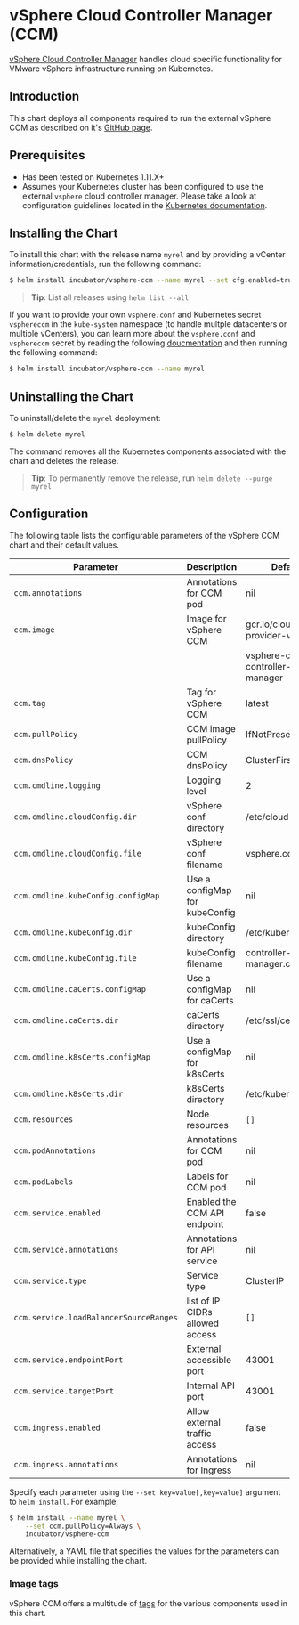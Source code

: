 # vSphere Cloud Controller Manager (CCM)

[vSphere Cloud Controller Manager](https://github.com/kubernetes/cloud-provider-vsphere) handles cloud specific functionality for VMware vSphere infrastructure running on Kubernetes.

## Introduction

This chart deploys all components required to run the external vSphere CCM as described on it's [GitHub page](https://github.com/kubernetes/cloud-provider-vsphere).

## Prerequisites

- Has been tested on Kubernetes 1.11.X+
- Assumes your Kubernetes cluster has been configured to use the external `vsphere` cloud controller manager. Please take a look at configuration guidelines located in the [Kubernetes documentation](https://kubernetes.io/docs/tasks/administer-cluster/running-cloud-controller/#running-cloud-controller-manager).

## Installing the Chart

To install this chart with the release name `myrel` and by providing a vCenter information/credentials, run the following command:

```bash
$ helm install incubator/vsphere-ccm --name myrel --set cfg.enabled=true --set cfg.vcenter=<vCenter IP> --set cfg.username=<vCenter Username> --set cfg.password=<vCenter Password> --set cfg.datacenter=<vCenter Datacenter>
```

> **Tip**: List all releases using `helm list --all`

If you want to provide your own `vsphere.conf` and Kubernetes secret `vsphereccm` in the `kube-system` namespace (to handle multple datacenters or multiple vCenters), you can learn more about the `vsphere.conf` and `vsphereccm` secret by reading the following [doucmentation](https://github.com/kubernetes/cloud-provider-vsphere/blob/master/docs/deploying_cloud_provider_vsphere_with_rbac.md) and then running the following command:

```bash
$ helm install incubator/vsphere-ccm --name myrel
```

## Uninstalling the Chart

To uninstall/delete the `myrel` deployment:

```bash
$ helm delete myrel
```

The command removes all the Kubernetes components associated with the chart and deletes the release.

> **Tip**: To permanently remove the release, run `helm delete --purge myrel`

## Configuration

The following table lists the configurable parameters of the vSphere CCM chart and their default values.

|             Parameter                    |            Description              |                  Default               |
|------------------------------------------|-------------------------------------|----------------------------------------|
| `ccm.annotations`                        | Annotations for CCM pod             |  nil                                   |
| `ccm.image`                              | Image for vSphere CCM               |  gcr.io/cloud-provider-vsphere/        |
|                                          |                                     |       vsphere-cloud-controller-manager |
| `ccm.tag`                                | Tag for vSphere CCM                 |  latest                                |
| `ccm.pullPolicy`                         | CCM image pullPolicy                |  IfNotPresent                          |
| `ccm.dnsPolicy`                          | CCM dnsPolicy                       |  ClusterFirst                          |
| `ccm.cmdline.logging`                    | Logging level                       |  2                                     |
| `ccm.cmdline.cloudConfig.dir`            | vSphere conf directory              |  /etc/cloud                            |
| `ccm.cmdline.cloudConfig.file`           | vSphere conf filename               |  vsphere.conf                          |
| `ccm.cmdline.kubeConfig.configMap`       | Use a configMap for kubeConfig      |  nil                                   |
| `ccm.cmdline.kubeConfig.dir`             | kubeConfig directory                |  /etc/kubernetes                       |
| `ccm.cmdline.kubeConfig.file`            | kubeConfig filename                 |  controller-manager.conf               |
| `ccm.cmdline.caCerts.configMap`          | Use a configMap for caCerts         |  nil                                   |
| `ccm.cmdline.caCerts.dir`                | caCerts directory                   |  /etc/ssl/certs                        |
| `ccm.cmdline.k8sCerts.configMap`         | Use a configMap for k8sCerts        |  nil                                   |
| `ccm.cmdline.k8sCerts.dir`               | k8sCerts directory                  |  /etc/kubernetes/pki                   |
| `ccm.resources`                          | Node resources                      | `[]`                                   |
| `ccm.podAnnotations`                     | Annotations for CCM pod             |  nil                                   |
| `ccm.podLabels`                          | Labels for CCM pod                  |  nil                                   |
| `ccm.service.enabled`                    | Enabled the CCM API endpoint        |  false                                 |
| `ccm.service.annotations`                | Annotations for API service         |  nil                                   |
| `ccm.service.type`                       | Service type                        |  ClusterIP                             |
| `ccm.service.loadBalancerSourceRanges`   | list of IP CIDRs allowed access     | `[]`                                   |
| `ccm.service.endpointPort`               | External accessible port            |  43001                                 |
| `ccm.service.targetPort`                 | Internal API port                   |  43001                                 |
| `ccm.ingress.enabled`                    | Allow external traffic access       |  false                                 |
| `ccm.ingress.annotations`                | Annotations for Ingress             |  nil                                   |

Specify each parameter using the `--set key=value[,key=value]` argument to `helm install`. For example,

```bash
$ helm install --name myrel \
    --set ccm.pullPolicy=Always \
    incubator/vsphere-ccm
```

Alternatively, a YAML file that specifies the values for the parameters can be provided while installing the chart.

### Image tags

vSphere CCM offers a multitude of [tags](https://github.com/kubernetes/cloud-provider-vsphere/releases) for the various components used in this chart.
